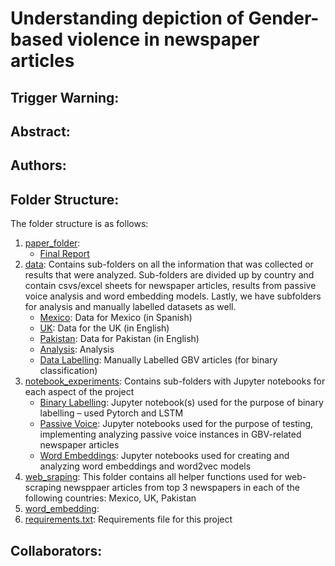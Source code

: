 # Understanding depiction of Gender-based violence in newspaper articles

##  Trigger Warning:

## Abstract:

## Authors:

## Folder Structure:

The folder structure is as follows:

1. [paper_folder](paper_folder):
    - [Final Report](paper_folder/Final_paper.pdf)
2. [data](data): Contains sub-folders on all the information that was collected or results that were analyzed. Sub-folders are divided up by country and contain csvs/excel sheets for newspaper articles, results from passive voice analysis and word embedding models. Lastly, we have subfolders for analysis and manually labelled datasets as well.
    - [Mexico](data/Mexico): Data for Mexico (in Spanish)
    - [UK](data/UK): Data for the UK (in English)
    - [Pakistan](data/Pakistan): Data for Pakistan (in English)
    - [Analysis](data/analysis_results): Analysis
    - [Data Labelling](data/data_labelling): Manually Labelled GBV articles (for binary classification)
3. [notebook_experiments](notebook_experiments): Contains sub-folders with Jupyter notebooks for each aspect of the project 
    - [Binary Labelling](notebook_experiments/binary_labelling): Jupyter notebook(s) used for the purpose of binary labelling – used Pytorch and LSTM 
    - [Passive Voice](notebook_experiments/passive_voice): Jupyter notebooks used for the purpose of testing, implementing analyzing passive voice instances in GBV-related newspaper articles
    - [Word Embeddings](notebook_experiments/word_embeddings): Jupyter notebooks used for creating and analyzing word embeddings and word2vec models
4. [web_sraping](web_scraping): This folder contains all helper functions used for web-scraping newsppaer articles from top 3 newspapers in each of the following countries: Mexico, UK, Pakistan
5. [word_embedding](word_embedding):
6. [requirements.txt](requirements.text): Requirements file for this project


## Collaborators:
